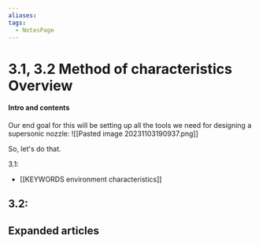```yaml
---
aliases: 
tags:
  - NotesPage
---
```


# 3.1, 3.2 Method of characteristics Overview

#### Intro and contents

Our end goal for this will be setting up all the tools we need for designing a supersonic nozzle:
![[Pasted image 20231103190937.png]]

So, let's do that.

3.1:
- [[KEYWORDS environment characteristics]]


3.2:
- 

## Expanded articles 

 
